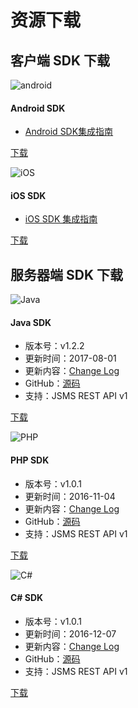 # 资源下载

## 客户端 SDK 下载

<div class="row client downloads">
    <div class="col-md-6">
        <div class="thumbnail">
            <img src="../image/resource_android.png" alt="android">
            <div class="caption">
                <h4>Android SDK</h4>
                <ul>
                    <li><a href="../client/Android_SMS_SDK">Android SDK集成指南</a></li>
                </ul>
                <p><a href="https://www.jiguang.cn/downloads/sdk/sms_android" class="btn btn-default" role="button">下载</a></p>
            </div>
        </div>
    </div>
    <div class="col-md-6">
        <div class="thumbnail">
            <img src="../image/resource_ios.png" alt="iOS">
            <div class="caption">
                <h4>iOS SDK</h4>
                <ul>
                    <li><a href="../client/iOS_SMS_SDK">iOS SDK 集成指南</a></li>
                </ul>
                <p><a href="https://www.jiguang.cn/downloads/sdk/sms_ios/" class="btn btn-default" role="button">下载</a></p>
            </div>
        </div>
    </div>
</div>

##  服务器端 SDK 下载

<div class="row server downloads">
    <div class="col-md-4">
        <div class="thumbnail">
            <img src="../image/resource_sdk_java.png" alt="Java">
            <div class="caption">
                <h4>Java SDK</h4>
                <ul>
                    <li>版本号：v1.2.2</li>
                    <li>更新时间：2017-08-01</li>
                    <li>更新内容：<a href="https://github.com/jpush/jsms-api-java-client/releases" target="_blank">Change Log</a></li>
                    <li>GitHub：<a href="https://github.com/jpush/jsms-api-java-client" target="_blank">源码</a></li>
                    <li>支持：JSMS REST API v1</li>
                </ul>
                <p><a href="https://sdkfiledl.jiguang.cn/jsms-client-1.2.2.zip" class="btn btn-default" role="button">下载</a></p>
            </div>
        </div>
    </div>
    <div class="col-md-4">
        <div class="thumbnail">
            <img src="../image/resource_sdk_php.png" alt="PHP">
            <div class="caption">
                <h4>PHP SDK</h4>
                <ul>
                    <li>版本号：v1.0.1</li>
                    <li>更新时间：2016-11-04</li>
                    <li>更新内容：<a href="https://github.com/jpush/jsms-api-php-client/releases" target="_blank">Change Log</a></li>
                    <li>GitHub：<a href="https://github.com/jpush/jsms-api-php-client" target="_blank">源码</a></li>
                    <li>支持：JSMS REST API v1</li>
                </ul>
                <p><a href="https://github.com/jpush/jsms-api-php-client/releases" class="btn btn-default" role="button">下载</a></p>
            </div>
        </div>
    </div>
    <div class="col-md-4">
        <div class="thumbnail">
            <img src="../image/resource_sdk_csharp.png" alt="C#">
            <div class="caption">
                <h4>C# SDK</h4>
                <ul>
                    <li>版本号：v1.0.1</li>
                    <li>更新时间：2016-12-07</li>
                    <li>更新内容：<a href="https://github.com/jpush/jsms-api-csharp-client/releases" target="_blank">Change Log</a></li>
                    <li>GitHub：<a href="https://github.com/jpush/jsms-api-csharp-client" target="_blank">源码</a></li>
                    <li>支持：JSMS REST API v1</li>
                </ul>
                <p><a href="https://github.com/jpush/jsms-api-csharp-client/releases" class="btn btn-default" role="button">下载</a></p>
            </div>
        </div>
    </div>
</div>
